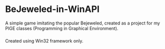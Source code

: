 # BeJeweled-in-WinAPI
A simple game imitating the popular Bejeweled, created as a project for my PIGE classes (Programming in Graphical Environment).
###
Created using Win32 framework only.
